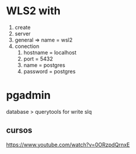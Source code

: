 

# WLS2 with 

1. create
2. server
3. general => name = wsl2
4. conection 
   1. hostname = localhost
   2. port = 5432
   3. name = postgres
   4. password = postgres

# pgadmin

database > querytools for write slq





## cursos

https://www.youtube.com/watch?v=0ORzpdQrnxE